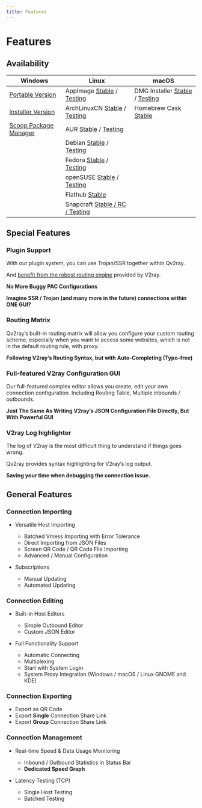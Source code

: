 ```yaml
---
title: Features
---
```


# Features

## Availability

| Windows                                                                                             | Linux                                                                                                                                                                        | macOS                                                                                                                                                                             |
| --------------------------------------------------------------------------------------------------- | ---------------------------------------------------------------------------------------------------------------------------------------------------------------------------- | --------------------------------------------------------------------------------------------------------------------------------------------------------------------------------- |
| [Portable Version](https://github.com/Qv2ray/Qv2ray/releases/latest)                                | AppImage [Stable](https://github.com/Qv2ray/Qv2ray/releases/latest) / [Testing](https://github.com/Qv2ray/Qv2ray/actions?query=workflow%3A%22Qv2ray+build+matrix+-+cmake%22) | DMG Installer [Stable](https://github.com/Qv2ray/Qv2ray/releases/latest) / [Testing](https://github.com/Qv2ray/Qv2ray/actions?query=workflow%3A%22Qv2ray+build+matrix+-+cmake%22) |
| [Installer Version](https://github.com/Qv2ray/Qv2ray/releases/latest)                               | ArchLinuxCN [Stable](https://build.archlinuxcn.org/packages/#/qv2ray) / [Testing](https://build.archlinuxcn.org/packages/#/qv2ray-dev-git)                                   | Homebrew Cask [Stable](https://formulae.brew.sh/cask/qv2ray)                                                                                                                      |
| [Scoop Package Manager](https://github.com/lukesampson/scoop-extras/blob/master/bucket/qv2ray.json) | AUR [Stable](https://aur.archlinux.org/packages/qv2ray) / [Testing](https://aur.archlinux.org/packages/qv2ray-dev-git)                                                       |                                                                                                                                                                                   |
|                                                                                                     | Debian [Stable](https://github.com/Qv2ray/Qv2ray/releases/latest) / [Testing](https://github.com/Qv2ray/Qv2ray/actions?query=workflow%3A%22Qv2ray+build+debian+package%22)   |                                                                                                                                                                                   |
|                                                                                                     | Fedora [Stable](https://build.opensuse.org/package/show/home:zzndb/Qv2ray) / [Testing](https://build.opensuse.org/package/show/home:zzndb/Qv2ray-preview)                    |                                                                                                                                                                                   |
|                                                                                                     | openSUSE [Stable](https://build.opensuse.org/package/show/home:zzndb/Qv2ray) / [Testing](https://build.opensuse.org/package/show/home:zzndb/Qv2ray-preview)                  |                                                                                                                                                                                   |
|                                                                                                     | Flathub [Stable](https://flathub.org/apps/details/com.github.Qv2ray)                                                                                                         |                                                                                                                                                                                   |
|                                                                                                     | Snapcraft [Stable / RC / Testing](https://snapcraft.io/qv2ray)                                                                                                               |                                                                                                                                                                                   |

## Special Features

### Plugin Support

With our plugin system, you can use Trojan/SSR together within Qv2ray.

And [benefit from the robost routing engine](plugins/v2ray-integration.md) provided by V2ray.

**No More Buggy PAC Configurations**

**Imagine SSR / Trojan (and many more in the future) connections within ONE GUI?**

### Routing Matrix

Qv2ray’s built-in routing matrix will allow you configure your custom routing scheme, especially when you want to access some websites, which is not in the default routing rule, with proxy.

**Following V2ray’s Routing Syntax, but with Auto-Completing (Typo-free)**

### Full-featured V2ray Configuration GUI

Our full-featured complex editor allows you create, edit your own connection configuration. Including Routing Table, Multiple inbounds / outbounds.

**Just The Same As Writing V2ray’s JSON Configuration File Directly, But With Powerful GUI**

### V2ray Log highlighter

The log of V2ray is the most difficult thing to understand if things goes wrong.

Qv2ray provides syntax highlighting for V2ray’s log output.

**Saving your time when debugging the connection issue.**

## General Features

### Connection Importing

- Versatile Host Importing
  - Batched Vmess Importing with Error Tolerance
  - Direct Importing from JSON Files
  - Screen QR Code / QR Code File Importing
  - Advanced / Manual Configuration
- Subscriptions

  - Manual Updating
  - Automated Updating

### Connection Editing

- Built-in Host Editors

  - Simple Outbound Editor
  - Custom JSON Editor

- Full Functionality Support

  - Automatic Connecting
  - Multiplexing
  - Start with System Login
  - System Proxy Integration (Windows / macOS / Linux GNOME and KDE)

### Connection Exporting

- Export as QR Code
- Export **Single** Connection Share Link
- Export **Group** Connection Share Link

### Connection Management

- Real-time Speed & Data Usage Monitoring

  - Inbound / Outbound Statistics in Status Bar
  - **Dedicated Speed Graph**

- Latency Testing (TCP)

  - Single Host Testing
  - Batched Testing
